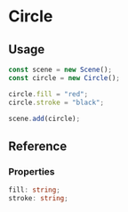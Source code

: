 # Circle

## Usage

```typescript
const scene = new Scene();
const circle = new Circle();

circle.fill = "red";
circle.stroke = "black";

scene.add(circle);
```

## Reference

### Properties

```typescript
fill: string;
stroke: string;
```
